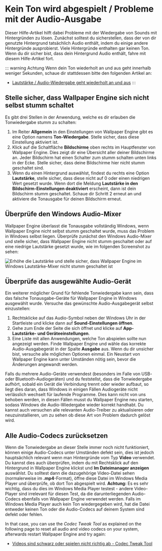 # Kein Ton wird abgespielt / Probleme mit der Audio-Ausgabe
Dieser Hilfe-Artikel hilft dabei Probleme mit der Wiedergabe von Sounds mit Hintergründen zu lösen. Zunächst solltest du sicherstellen, dass der von dir genutzte Hintergrund tatsächlich Audio enthält, indem du einige andere Hintergründe ausprobierst. Viele Hintergründe enthalten gar keinen Ton. Wenn du dir sicher bist, dass dein Hintergrund Audio enthält, fahre mit diesem Hilfe-Artikel fort.

::: warning
Achtung Wenn dein Ton wiederholt an und aus geht innerhalb weniger Sekunden, schaue dir stattdessen bitte den folgenden Artikel an:

* [Lautstärke / Audio-Wiedergabe geht wiederholt an und aus](/audio/intermittent)
:::

## Stelle sicher, dass Wallpaper Engine sich nicht selbst stumm schaltet
Es gibt drei Stellen in der Anwendung, welche es dir erlauben die Tonwiedergabe stumm zu schalten:

1. Im Reiter **Allgemein** in den Einstellungen von Wallpaper Engine gibt es eine Option namens **Ton-Wiedergabe**. Stelle sicher, dass diese Einstellung aktiviert ist.
2. Klick auf die Schaltfläche **Bildschirme** oben rechts im Hauptfenster von Wallpaper Engine. Dies zeigt dir eine Übersicht aller deiner Bildschirme an. Jeder Bildschirm hat einen Schalter zum stumm schalten unten links in der Ecke. Stelle sicher, dass deine Bildschirme hier nicht stumm geschaltet sind.
3. Wenn du einen Hintergrund auswählst, findest du rechts eine Option **Lautstärke**, stelle sicher, dass diese nicht auf 0 oder einen niedrigen Wert gesetzt wurde. Wenn dort die Meldung **Lautstärke in den Bildschirm-Einstellungen deaktiviert** erscheint, dann ist dein Bildschirm stumm geschaltet. Schaue dir Schritt 2 erneut an und aktiviere die Tonausgabe für deinen Bildschirm erneut.

## Überprüfe den Windows Audio-Mixer
Wallpaper Engine überlasst die Tonausgabe vollständig Windows, wenn Wallpaper Engine nicht selbst stumm geschaltet wurde, muss das Problem in Windows selbst liegen. Überprüfe zunächst den Windows Audio-Mixer und stelle sicher, dass Wallpaper Engine nicht stumm geschaltet oder auf eine niedrige Lautstärke gesetzt wurde, wie im folgenden Screenshot zu sehen:

![Erhöhe die Lautstärke und stelle sicher, dass Wallpaper Engine im Windows Lautstärke-Mixer nicht stumm geschaltet ist](./audiomixer.png)

## Überprüfe das ausgewählte Audio-Gerät
Ein weiterer möglicher Grund für fehlende Tonwiedergabe kann sein, dass das falsche Tonausgabe-Geräte für Wallpaper Engine in Windows ausgewählt wurde. Versuche das gewünschte Audio-Ausgabegerät selbst einzustellen:

1. Rechtsklicke auf das Audio-Symbol neben der Windows Uhr in der Startleiste und klicke dann auf **Sound-Einstellungen öffnen**.
2. Gehe zum Ende der Seite die sich öffnet und klicke auf **App-Lautstärke- und Geräteeinstellungen**.
3. Eine Liste mit allen Anwendungen, welche Ton abspielen sollte nun angezeigt werden. Finde Wallpaper Engine und wähle das korrekte Audio-Ausgabegerät in der Spalte **Ausgabe** aus. Wenn du dir unsicher bist, versuche alle möglichen Optionen einmal. Ein Neustart von Wallpaper Engine kann unter Umständen nötig sein, bevor die Änderungen angewandt werden.

Falls du mehrere Audio-Geräte verwendest (besonders im Falle von USB- oder Bluetooth-Audiogeräten) und du feststellst, dass die Tonwiedergabe aufhört, sobald ein Gerät die Verbindung trennt oder wieder aufbaut, so liegt dies daran, dass Windows in einigen Fällen Audiogeräte nicht verlässlich wechselt für laufende Programme. Dies kann nicht von uns behoben werden, in diesen Fällen musst du Wallpaper Engine neu starten, sodass Windows die Audio-Wiedergabe wieder korrekt handhabt. Du kannst auch versuchen alle relevanten Audio-Treiber zu aktualisieren oder neuzuinstallieren, um zu sehen ob diese Art von Problem dadurch gelöst wird.

## Alle Audio-Codecs zurücksetzen

Wenn die Tonwiedergabe an dieser Stelle immer noch nicht funktioniert, können einige Audio-Codecs unter Umständen defekt sein, dies ist jedoch hauptsächlich relevant wenn man Hintergründe vom Typ **Video** verwendet. Du kannst dies auch überprüfen, indem du mit Rechtsklick auf den Hintergrund in Wallpaper Engine klickst und **Im Dateimanager anzeigen** auswählst. Du solltest dann die dazugehörige Video-Datei sehen (normalerweise im **.mp4**-Format), öffne diese Datei im Windows Media Player und überprüfe, ob dort Ton abgespielt wird. **Achtung:** Es es sehr wichtig, dass du dies im Windows Media Player testest - andere Video-Player sind irrelevant für diesen Test, da die darunterliegenden Audio-Codecs ebenfalls von Wallpaper Engine verwendet werden. Falls im Windows Media Player auch kein Ton wiedergegeben wird, hat die Datei entweder keinen Ton oder die Audio-Codecs auf deinem System sind defekt oder fehlen.

In that case, you can use the *Codec Tweak Tool* as explained on the following page to reset all audio and video codecs on your system, afterwards restart Wallpaper Engine and try again:

* [Videos sind schwarz oder spielen nicht richtig ab - Codec Tweak Tool](noshow/notplaying.html#codec-tweak-tool)

